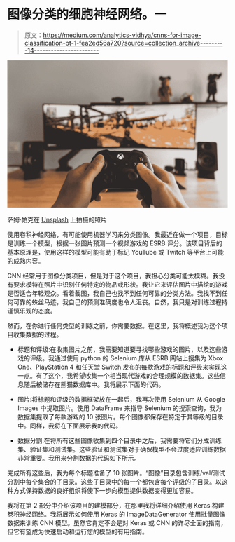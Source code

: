 # 图像分类的细胞神经网络。一

> 原文：<https://medium.com/analytics-vidhya/cnns-for-image-classification-pt-1-fea2ed56a720?source=collection_archive---------14----------------------->

![](img/2d65206a41f1f63cb98415cbd09f1fff.png)

萨姆·帕克在 [Unsplash](https://unsplash.com?utm_source=medium&utm_medium=referral) 上拍摄的照片

使用卷积神经网络，有可能使用机器学习来分类图像。我最近在做一个项目，目标是训练一个模型，根据一张图片预测一个视频游戏的 ESRB 评分。该项目背后的基本原理是，使用这样的模型可能有助于标记 YouTube 或 Twitch 等平台上可能的成熟内容。

CNN 经常用于图像分类项目，但是对于这个项目，我担心分类可能太模糊。我没有要求模特在照片中识别任何特定的物品或形状。我让它来评估图片中描绘的游戏是否适合年轻观众。看着截图，我自己也找不到任何可靠的分类方法。我找不到任何可靠的蛛丝马迹，我自己的预测准确度也令人沮丧。自然，我只是对训练过程持谨慎乐观的态度。

然而，在你进行任何类型的训练之前，你需要数据。在这里，我将概述我为这个项目收集数据的过程。

*   标题和评级:在收集图片之前，我需要知道要寻找哪些游戏的图片，以及这些游戏的评级。我通过使用 python 的 Selenium 库从 ESRB 网站上搜集为 Xbox One、PlayStation 4 和任天堂 Switch 发布的每款游戏的标题和评级来实现这一点。有了这个，我希望收集一个相当现代游戏的合理规模的数据集。这些信息随后被储存在熊猫数据库中。我将展示下面的代码。

*   图片:将标题和评级的数据框架放在一起后，我再次使用 Selenium 从 Google Images 中提取图片。使用 DataFrame 来指导 Selenium 的搜索查询，我为数据集提取了每款游戏的 10 张图片。每个图像都保存在特定于其等级的目录中。同样，我将在下面展示我的代码。

*   数据分割:在将所有这些图像收集到四个目录中之后，我需要将它们分成训练集、验证集和测试集。这些验证和测试集对于确保模型不会过度适应训练数据非常重要。我用来分割数据的代码如下所示。

完成所有这些后，我为每个标题准备了 10 张图片。“图像”目录包含训练/val/测试分割中每个集合的子目录。这些子目录中的每一个都包含每个评级的子目录。以这种方式保持数据的良好组织将使下一步向模型提供数据变得更加容易。

我将在第 2 部分中介绍该项目的建模部分，在那里我将详细介绍使用 Keras 构建卷积神经网络。我将展示如何使用 Keras 的 ImageDataGenerator 使用批量图像数据来训练 CNN 模型。虽然它肯定不会是对 Keras 或 CNN 的详尽全面的指南，但它有望成为快速启动和运行您的模型的有用指南。